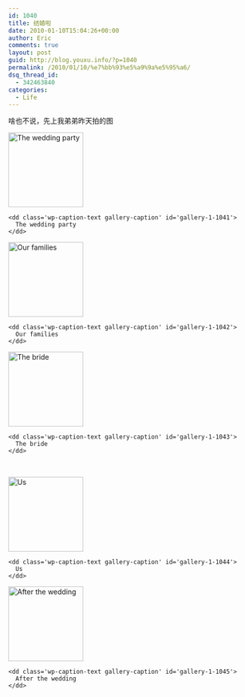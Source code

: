 ```yaml
---
id: 1040
title: 结婚啦
date: 2010-01-10T15:04:26+00:00
author: Eric
comments: true
layout: post
guid: http://blog.youxu.info/?p=1040
permalink: /2010/01/10/%e7%bb%93%e5%a9%9a%e5%95%a6/
dsq_thread_id:
  - 342463840
categories:
  - Life
---
```

啥也不说，先上我弟弟昨天拍的图

<div id='gallery-1' class='gallery galleryid-1040 gallery-columns-3 gallery-size-thumbnail'>
  <dl class='gallery-item'>
    <dt class='gallery-icon landscape'>
      <a href='http://blog.youxu.info/2010/01/10/%e7%bb%93%e5%a9%9a%e5%95%a6/img_7125/'><img width="150" height="150" src="http://blog.youxu.info/wp-content/uploads/2010/01/img_7125-150x150.jpg" class="attachment-thumbnail size-thumbnail" alt="The wedding party" aria-describedby="gallery-1-1041" /></a>
    </dt>
    
    <dd class='wp-caption-text gallery-caption' id='gallery-1-1041'>
      The wedding party
    </dd>
  </dl>
  
  <dl class='gallery-item'>
    <dt class='gallery-icon landscape'>
      <a href='http://blog.youxu.info/2010/01/10/%e7%bb%93%e5%a9%9a%e5%95%a6/img_7099/'><img width="150" height="150" src="http://blog.youxu.info/wp-content/uploads/2010/01/img_7099-150x150.jpg" class="attachment-thumbnail size-thumbnail" alt="Our families" aria-describedby="gallery-1-1042" /></a>
    </dt>
    
    <dd class='wp-caption-text gallery-caption' id='gallery-1-1042'>
      Our families
    </dd>
  </dl>
  
  <dl class='gallery-item'>
    <dt class='gallery-icon portrait'>
      <a href='http://blog.youxu.info/2010/01/10/%e7%bb%93%e5%a9%9a%e5%95%a6/img_7143/'><img width="150" height="150" src="http://blog.youxu.info/wp-content/uploads/2010/01/img_7143-150x150.jpg" class="attachment-thumbnail size-thumbnail" alt="The bride" aria-describedby="gallery-1-1043" /></a>
    </dt>
    
    <dd class='wp-caption-text gallery-caption' id='gallery-1-1043'>
      The bride
    </dd>
  </dl>
  
  <br style="clear: both" />
  
  <dl class='gallery-item'>
    <dt class='gallery-icon landscape'>
      <a href='http://blog.youxu.info/2010/01/10/%e7%bb%93%e5%a9%9a%e5%95%a6/img_7156/'><img width="150" height="150" src="http://blog.youxu.info/wp-content/uploads/2010/01/img_7156-150x150.jpg" class="attachment-thumbnail size-thumbnail" alt="Us" aria-describedby="gallery-1-1044" /></a>
    </dt>
    
    <dd class='wp-caption-text gallery-caption' id='gallery-1-1044'>
      Us
    </dd>
  </dl>
  
  <dl class='gallery-item'>
    <dt class='gallery-icon portrait'>
      <a href='http://blog.youxu.info/2010/01/10/%e7%bb%93%e5%a9%9a%e5%95%a6/img_7214/'><img width="150" height="150" src="http://blog.youxu.info/wp-content/uploads/2010/01/img_7214-150x150.jpg" class="attachment-thumbnail size-thumbnail" alt="After the wedding" aria-describedby="gallery-1-1045" /></a>
    </dt>
    
    <dd class='wp-caption-text gallery-caption' id='gallery-1-1045'>
      After the wedding
    </dd>
  </dl>
  
  <br style='clear: both' />
</div>